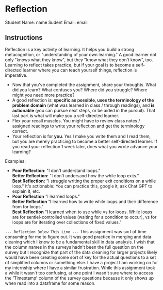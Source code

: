 # Reflection

Student Name:  name
Sudent Email:  email

## Instructions

Reflection is a key activity of learning. It helps you build a strong metacognition, or "understanding of your own learning." A good learner not only "knows what they know", but they "know what they don't know", too. Learning to reflect takes practice, but if your goal is to become a self-directed learner where you can teach yourself things, reflection is imperative.

- Now that you've completed the assignment, share your throughts. What did you learn? What confuses you? Where did you struggle? Where might you need more practice?
- A good reflection is: **specific as possible**,  **uses the terminology of the problem domain** (what was learned in class / through readings), and **is actionable** (you can pursue next steps, or be aided in the pursuit). That last part is what will make you a self-directed learner.
- Flex your recall muscles. You might have to review class notes / assigned readings to write your reflection and get the terminology correct.
- Your reflection is for **you**. Yes I make you write them and I read them, but you are merely practicing to become a better self-directed learner. If you read your reflection 1 week later, does what you wrote advance your learning?

Examples:

- **Poor Reflection:**  "I don't understand loops."   
**Better Reflection:** "I don't undersand how the while loop exits."   
**Best Reflection:** "I struggle writing the proper exit conditions on a while loop." It's actionable: You can practice this, google it, ask Chat GPT to explain it, etc. 
-  **Poor Reflection** "I learned loops."   
**Better Reflection** "I learned how to write while loops and their difference from for loops."   
**Best Reflection** "I learned when to use while vs for loops. While loops are for sentiel-controlled values (waiting for a condition to occur), vs for loops are for iterating over collections of fixed values."

`--- Reflection Below This Line ---`
This assignment was sort of time consuming for me to figure out. It was good practice in merging and data cleaning which I know to be a fundamental skill in data analysis. I wish that the column names in the surveys hadn't been the full question on the survey but I recognize that part of the data cleaning for larger projects likely would have been creating some sort of key for the actual questions to a set of simplified columns or something else. I have a project I am working on for my internship where I have a similar frustration. While this assignment took a while it wasn't too confusing, at one point I wasn't sure where to access the 'Timestamp' column of the survey questions because it only shows up when read into a dataframe for some reason.
